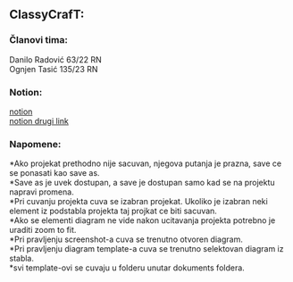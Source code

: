 ## ClassyCrafT: ##
### Članovi tima: ###
Danilo Radović 63/22 RN<br />
Ognjen Tasić 135/23 RN<br />
### Notion: ###
[notion](https://www.notion.so/whimsical-molecule-777/ClassyCrafT-87fb94dc2172478c8d11da0b7f76728f?pvs=4)<br />
[notion drugi link](https://whimsical-molecule-777.notion.site/ClassyCrafT-87fb94dc2172478c8d11da0b7f76728f)<br />
### Napomene: ### 
*Ako projekat prethodno nije sacuvan, njegova putanja je prazna, save ce se ponasati kao save as.<br />
*Save as je uvek dostupan, a save je dostupan samo kad se na projektu napravi promena.<br />
*Pri cuvanju projekta cuva se izabran projekat. Ukoliko je izabran neki element iz podstabla projekta taj projkat ce biti sacuvan.<br />
*Ako se elementi diagram ne vide nakon ucitavanja projekta potrebno je uraditi zoom to fit.<br />
*Pri pravljenju screenshot-a cuva se trenutno otvoren diagram.<br />
*Pri pravljenju diagram template-a cuva se trenutno selektovan diagram iz stabla.<br />
*svi template-ovi se cuvaju u folderu unutar dokuments foldera.<br />

